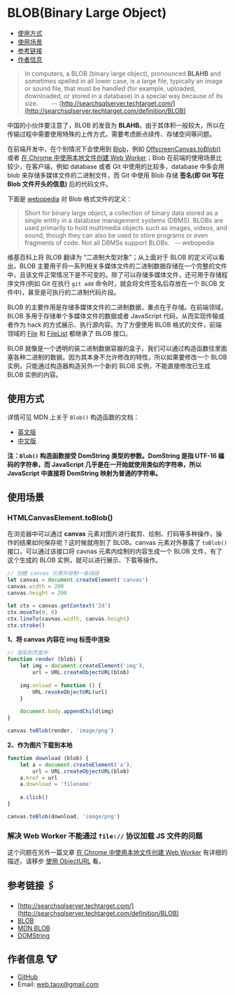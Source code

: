# BLOB(Binary Large Object)

* [使用方式](#how)
* [使用场景](#usages)
* [参考链接](#links)
* [作者信息](#author)

> In computers, a BLOB (binary large object), pronounced **BLAHB** and sometimes spelled in all lower case, is a large file, typically an image or sound file, that must be handled (for example, uploaded, downloaded, or stored in a database) in a special way because of its size. &nbsp;&nbsp;&nbsp;&nbsp;&nbsp;&nbsp; -- [http://searchsqlserver.techtarget.com/](http://searchsqlserver.techtarget.com/definition/BLOB)

中国的小伙伴要注意了，BLOB 的发音为 **BLAHB**。由于其体积一般较大，所以在传输过程中需要使用特殊的上传方式，需要考虑断点续传、存储空间等问题。

在前端开发中，在个别情况下会使用到 [Blob](https://developer.mozilla.org/en-US/docs/Web/API/Blob)，例如 [OffscreenCanvas.toBlob()](https://developer.mozilla.org/en-US/docs/Web/API/OffscreenCanvas/toBlob) 或者 [在 Chrome 中使用本地文件创建 Web Worker](https://github.com/NinjiaHub/Frontend-Tricks/blob/master/documents/JS/create-worker-from-local-file-in-chrome.md#user-content-3使用-objecturl)；Blob 在前端的使用场景比较少，在客户端，例如 database 或者 Git 中使用的比较多，database 中多会用 blob 来存储多媒体文件的二进制文件，而 Git 中使用 Blob 存储 **签名(即 Git 写在 Blob 文件开头的信息)** 后的代码文件。

下面是 [webopedia](https://www.webopedia.com) 对 Blob 格式文件的定义：

> Short for binary large object, a collection of binary data stored as a single entity in a database management systems (DBMS). BLOBs are used primarily to hold multimedia objects such as images, videos, and sound, though they can also be used to store programs or even fragments of code. Not all DBMSs support BLOBs. &nbsp; -- webopedia

维基百科上将 BLOB 翻译为 “二进制大型对象”；从上面对于 BLOB 的定义可以看出，BLOB 主要用于将一系列相关多媒体文件的二进制数据存储在一个完整的文件中，且该文件正常情况下是不可变的。除了可以存储多媒体文件，还可用于存储程序文件(例如 Git 在执行 `git add` 命令时，就会将文件签名后存放在一个 BLOB 文件中)，甚至是可执行的二进制代码片段。

BLOB 的主要作用是存储多媒体文件的二进制数据，重点在于存储。在前端领域，BLOB 多用于存储单个多媒体文件的数据或者 JavaScript 代码，从而实现传输或者作为 hack 的方式展示、执行源内容。为了方便使用 BLOB 格式的文件，前端领域的 [File](https://developer.mozilla.org/en-US/docs/Web/API/File) 和 [FileList](https://developer.mozilla.org/en-US/docs/Web/API/FileList) 都继承了 BLOB 接口。

BLOB 就像是一个透明的装二进制数据容器的盒子，我们可以通过构造函数往里面塞各种二进制的数据。因为其本身不允许修改的特性，所以如果要修改一个 BLOB 实例，只能通过构造器构造另外一个新的 BLOB 实例，不能直接修改已生成 BLOB 实例的内容。

## <span id="how">使用方式</span>

详情可见 MDN 上关于 `Blob()` 构造函数的文档：

* [英文版](https://developer.mozilla.org/en-US/docs/Web/API/Blob/Blob)
* [中文版](https://developer.mozilla.org/zh-CN/docs/Web/API/Blob/Blob)

**注：`Blob()` 构造函数接受 DomString 类型的参数。DomString 是指 UTF-16 编码的字符串，而 JavaScript 几乎是在一开始就使用类似的字符串，所以 JavaScript 中直接将 DomString 映射为普通的字符串。**

## <span id="usages">使用场景</span>

### <span id="u-canvas">HTMLCanvasElement.toBlob()</span>

在浏览器中可以通过 **canvas** 元素对图片进行裁剪、绘制、打码等多种操作，操作的结果如何保存呢？这时候就用到了 BLOB。canvas 元素对外暴露了 `toBlob()` 接口，可以通过该接口将 cavnas 元素内绘制的内容生成一个 BLOB 文件，有了这个生成的 BLOB 实例，就可以进行展示、下载等操作。

```javascript
// 创建 canvas 元素并绘制一条线段
let canvas = document.createElement('canvas')
canvas.width = 200
canvas.height = 200

let ctx = canvas.getContext('2d')
ctx.moveTo(0, 0)
ctx.lineTo(cavnas.width, canvas.height)
ctx.stroke()
```

**1、将 canvas 内容在 img 标签中渲染**

```javascript
// 渲染到页面中
function render (blob) {
	let img = document.createElement('img'),
		url = URL.createObjectURL(blob)
		
	img.onload = function () {
		URL.revokeObjectURL(url)
	}
	
	document.body.appendChild(img)
}

canvas.toBlob(render, 'image/png')
```

**2、作为图片下载到本地**

```javascript
function download (blob) {
	let a = document.createElement('a'),
		url = URL.createObjectURL(blob)
	a.href = url
	a.download = 'filename'
	
	a.click()
}

canvas.toBlob(download, 'image/png')
```

### 解决 Web Worker 不能通过 `file://` 协议加载 JS 文件的问题

这个问题在另外一篇文章 [在 Chrome 中使用本地文件创建 Web Worker](https://github.com/NinjiaHub/Frontend-Tricks/blob/master/documents/JS/create-worker-from-local-file-in-chrome.md) 有详细的描述，请移步 [使用 ObjectURL](https://github.com/NinjiaHub/Frontend-Tricks/blob/master/documents/JS/create-worker-from-local-file-in-chrome.md#3%E4%BD%BF%E7%94%A8-objecturl) 看。

## <span id="links">参考链接</span> 🖇

* [http://searchsqlserver.techtarget.com/](http://searchsqlserver.techtarget.com/definition/BLOB)
* [BLOB](https://www.webopedia.com/TERM/B/BLOB.html)
* [MDN BLOB](https://developer.mozilla.org/en-US/docs/Web/API/Blob)
* [DOMString](https://developer.mozilla.org/en-US/docs/Web/API/DOMString)

## <span id="author">作者信息 🐮</span>

* [GitHub](https://github.com/Tao-Quixote)
* Email: <web.taox@gmail.com>
